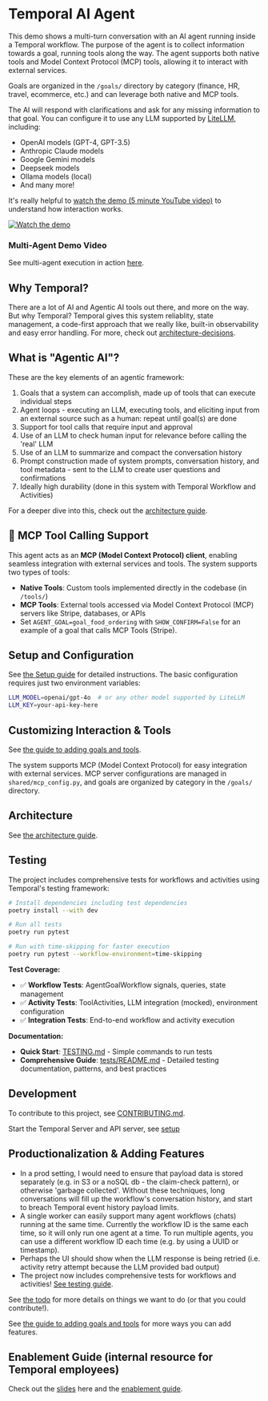 # Temporal AI Agent

This demo shows a multi-turn conversation with an AI agent running inside a Temporal workflow. The purpose of the agent is to collect information towards a goal, running tools along the way. The agent supports both native tools and Model Context Protocol (MCP) tools, allowing it to interact with external services.

Goals are organized in the `/goals/` directory by category (finance, HR, travel, ecommerce, etc.) and can leverage both native and MCP tools.

The AI will respond with clarifications and ask for any missing information to that goal. You can configure it to use any LLM supported by [LiteLLM](https://docs.litellm.ai/docs/providers), including:
- OpenAI models (GPT-4, GPT-3.5)
- Anthropic Claude models
- Google Gemini models
- Deepseek models
- Ollama models (local)
- And many more!

It's really helpful to [watch the demo (5 minute YouTube video)](https://www.youtube.com/watch?v=GEXllEH2XiQ) to understand how interaction works.

[![Watch the demo](./assets/agent-youtube-screenshot.jpeg)](https://www.youtube.com/watch?v=GEXllEH2XiQ)

### Multi-Agent Demo Video
See multi-agent execution in action [here](https://www.youtube.com/watch?v=8Dc_0dC14yY).

## Why Temporal?
There are a lot of AI and Agentic AI tools out there, and more on the way. But why Temporal? Temporal gives this system reliablity, state management, a code-first approach that we really like, built-in observability and easy error handling.
For more, check out [architecture-decisions](./architecture-decisions.md).

## What is "Agentic AI"?
These are the key elements of an agentic framework:
1. Goals that a system can accomplish, made up of tools that can execute individual steps
2. Agent loops - executing an LLM, executing tools, and eliciting input from an external source such as a human: repeat until goal(s) are done
3. Support for tool calls that require input and approval
4. Use of an LLM to check human input for relevance before calling the 'real' LLM
5. Use of an LLM to summarize and compact the conversation history
6. Prompt construction made of system prompts, conversation history, and tool metadata - sent to the LLM to create user questions and confirmations
7. Ideally high durability (done in this system with Temporal Workflow and Activities)

For a deeper dive into this, check out the [architecture guide](./architecture.md).

## 🔧 MCP Tool Calling Support

This agent acts as an **MCP (Model Context Protocol) client**, enabling seamless integration with external services and tools. The system supports two types of tools:
- **Native Tools**: Custom tools implemented directly in the codebase (in `/tools/`)
- **MCP Tools**: External tools accessed via Model Context Protocol (MCP) servers like Stripe, databases, or APIs
- Set `AGENT_GOAL=goal_food_ordering` with `SHOW_CONFIRM=False` for an example of a goal that calls MCP Tools (Stripe).

## Setup and Configuration
See [the Setup guide](./setup.md) for detailed instructions. The basic configuration requires just two environment variables:
```bash
LLM_MODEL=openai/gpt-4o  # or any other model supported by LiteLLM
LLM_KEY=your-api-key-here
```

## Customizing Interaction & Tools
See [the guide to adding goals and tools](./adding-goals-and-tools.md). 

The system supports MCP (Model Context Protocol) for easy integration with external services. MCP server configurations are managed in `shared/mcp_config.py`, and goals are organized by category in the `/goals/` directory.

## Architecture
See [the architecture guide](./architecture.md).

## Testing

The project includes comprehensive tests for workflows and activities using Temporal's testing framework:

```bash
# Install dependencies including test dependencies
poetry install --with dev

# Run all tests
poetry run pytest

# Run with time-skipping for faster execution
poetry run pytest --workflow-environment=time-skipping
```

**Test Coverage:**
- ✅ **Workflow Tests**: AgentGoalWorkflow signals, queries, state management
- ✅ **Activity Tests**: ToolActivities, LLM integration (mocked), environment configuration
- ✅ **Integration Tests**: End-to-end workflow and activity execution

**Documentation:**
- **Quick Start**: [TESTING.md](TESTING.md) - Simple commands to run tests
- **Comprehensive Guide**: [tests/README.md](tests/README.md) - Detailed testing documentation, patterns, and best practices

## Development

To contribute to this project, see [CONTRIBUTING.md](CONTRIBUTING.md).

Start the Temporal Server and API server, see [setup](setup.md)

## Productionalization & Adding Features
- In a prod setting, I would need to ensure that payload data is stored separately (e.g. in S3 or a noSQL db - the claim-check pattern), or otherwise 'garbage collected'. Without these techniques, long conversations will fill up the workflow's conversation history, and start to breach Temporal event history payload limits.
- A single worker can easily support many agent workflows (chats) running at the same time. Currently the workflow ID is the same each time, so it will only run one agent at a time. To run multiple agents, you can use a different workflow ID each time (e.g. by using a UUID or timestamp).
- Perhaps the UI should show when the LLM response is being retried (i.e. activity retry attempt because the LLM provided bad output)
- The project now includes comprehensive tests for workflows and activities! [See testing guide](TESTING.md).

See [the todo](./todo.md) for more details on things we want to do (or that you could contribute!).

See [the guide to adding goals and tools](./adding-goals-and-tools.md) for more ways you can add features.

## Enablement Guide (internal resource for Temporal employees)
Check out the [slides](https://docs.google.com/presentation/d/1wUFY4v17vrtv8llreKEBDPLRtZte3FixxBUn0uWy5NU/edit#slide=id.g3333e5deaa9_0_0) here and the [enablement guide](https://docs.google.com/document/d/14E0cEOibUAgHPBqConbWXgPUBY0Oxrnt6_AImdiheW4/edit?tab=t.0#heading=h.ajnq2v3xqbu1).


